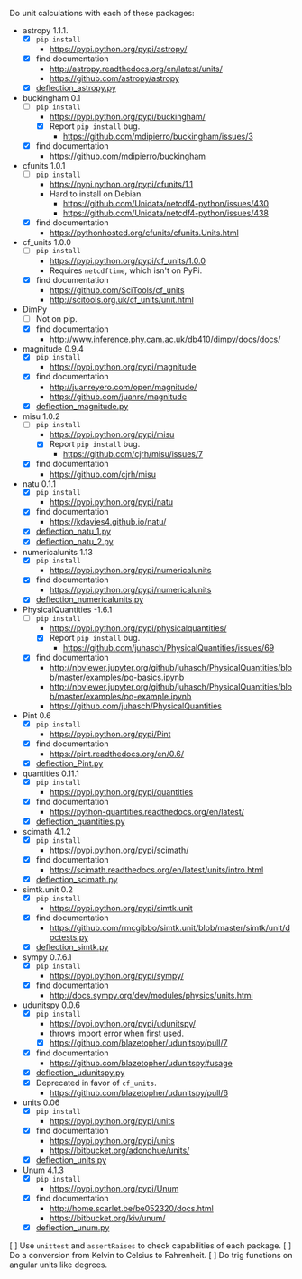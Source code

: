 Do unit calculations with each of these packages:

- astropy 1.1.1.
    - [x] `pip install`
        - https://pypi.python.org/pypi/astropy/
    - [x] find documentation
        - http://astropy.readthedocs.org/en/latest/units/
        - https://github.com/astropy/astropy
    - [x] [deflection_astropy.py](deflection/deflection_astropy.py)
-   buckingham 0.1
    - [ ] `pip install`
        - https://pypi.python.org/pypi/buckingham/
        - [x] Report ``pip install`` bug.
            - https://github.com/mdipierro/buckingham/issues/3
    - [x] find documentation
        - https://github.com/mdipierro/buckingham
- cfunits 1.0.1
    - [ ] `pip install`
        - https://pypi.python.org/pypi/cfunits/1.1
        - Hard to install on Debian.
            - https://github.com/Unidata/netcdf4-python/issues/430
            - https://github.com/Unidata/netcdf4-python/issues/438
    - [x] find documentation
        - https://pythonhosted.org/cfunits/cfunits.Units.html
- cf_units 1.0.0
    - [ ] `pip install`
        - https://pypi.python.org/pypi/cf_units/1.0.0
        - Requires `netcdftime`, which isn't on PyPi.
    - [x] find documentation
        - https://github.com/SciTools/cf_units
        - http://scitools.org.uk/cf_units/unit.html
- DimPy
    - [ ] Not on pip.
    - [x] find documentation
        - http://www.inference.phy.cam.ac.uk/db410/dimpy/docs/docs/
- magnitude 0.9.4
    - [x] `pip install`
        - https://pypi.python.org/pypi/magnitude
    - [x] find documentation
        - http://juanreyero.com/open/magnitude/
        - https://github.com/juanre/magnitude
    - [x] [deflection_magnitude.py](deflection/deflection_magnitude.py)
- misu 1.0.2
    - [ ] `pip install`
        - https://pypi.python.org/pypi/misu
        - [x] Report ``pip install`` bug.
            - https://github.com/cjrh/misu/issues/7
    - [x] find documentation
        - https://github.com/cjrh/misu
- natu 0.1.1
    - [x] `pip install`
        - https://pypi.python.org/pypi/natu
    - [x] find documentation
        - https://kdavies4.github.io/natu/
    - [x] [deflection_natu_1.py](deflection/deflection_natu_1.py)
    - [x] [deflection_natu_2.py](deflection/deflection_natu_2.py)
- numericalunits 1.13
    - [x] `pip install`
        - https://pypi.python.org/pypi/numericalunits
    - [x] find documentation
        - https://pypi.python.org/pypi/numericalunits
    - [x] [deflection_numericalunits.py](deflection/deflection_numericalunits.py)
- PhysicalQuantities -1.6.1
    - [ ] `pip install`
        - https://pypi.python.org/pypi/physicalquantities/
        - [x] Report ``pip install`` bug.
            - https://github.com/juhasch/PhysicalQuantities/issues/69
    - [x] find documentation
        - http://nbviewer.jupyter.org/github/juhasch/PhysicalQuantities/blob/master/examples/pq-basics.ipynb
        - http://nbviewer.jupyter.org/github/juhasch/PhysicalQuantities/blob/master/examples/pq-example.ipynb
        - https://github.com/juhasch/PhysicalQuantities
- Pint 0.6
    - [x] `pip install`
        - https://pypi.python.org/pypi/Pint
    - [x] find documentation
        - https://pint.readthedocs.org/en/0.6/
    - [x] [deflection_Pint.py](deflection/deflection_Pint.py)
- quantities 0.11.1
    - [x] `pip install`
        - https://pypi.python.org/pypi/quantities
    - [x] find documentation
        - https://python-quantities.readthedocs.org/en/latest/
    - [x] [deflection_quantities.py](deflection/deflection_quantities.py)
- scimath 4.1.2
    - [x] `pip install`
        - https://pypi.python.org/pypi/scimath/
    - [x] find documentation
        - https://scimath.readthedocs.org/en/latest/units/intro.html
    - [x] [deflection_scimath.py](deflection/deflection_scimath.py)
- simtk.unit 0.2
    - [x] `pip install`
        - https://pypi.python.org/pypi/simtk.unit
    - [x] find documentation
        - https://github.com/rmcgibbo/simtk.unit/blob/master/simtk/unit/doctests.py
    - [x] [deflection_simtk.py](deflection/deflection_simtk.py)
- sympy 0.7.6.1
    - [x] `pip install`
        - https://pypi.python.org/pypi/sympy/
    - [x] find documentation
        - http://docs.sympy.org/dev/modules/physics/units.html
- udunitspy 0.0.6
    - [x] `pip install`
        - https://pypi.python.org/pypi/udunitspy/
        - throws import error when first used.
        - [x] https://github.com/blazetopher/udunitspy/pull/7
    - [x] find documentation
        - https://github.com/blazetopher/udunitspy#usage
    - [x] [deflection_udunitspy.py](deflection/deflection_udunitspy.py)
    - [x] Deprecated in favor of `cf_units`.
        - https://github.com/blazetopher/udunitspy/pull/6
- units 0.06
    - [x] `pip install`
        - https://pypi.python.org/pypi/units
    - [x] find documentation
        - https://pypi.python.org/pypi/units
        - https://bitbucket.org/adonohue/units/
    - [x] [deflection_units.py](deflection/deflection_units.py)
- Unum 4.1.3
    - [x] `pip install`
        - https://pypi.python.org/pypi/Unum
    - [x] find documentation
        - http://home.scarlet.be/be052320/docs.html
        - https://bitbucket.org/kiv/unum/
    - [x] [deflection_unum.py](deflection/deflection_unum.py)

[ ] Use `unittest` and `assertRaises` to check capabilities of each package.
[ ] Do a conversion from Kelvin to Celsius to Fahrenheit.
[ ] Do trig functions on angular units like degrees.
